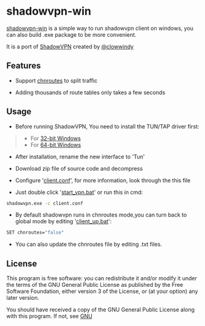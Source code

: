 shadowvpn-win
===

[shadowvpn-win](https://github.com/evolsnow/shadowvpn-win) is a simple way to run shadowvpn client on windows,
you can also build .exe package to be more convenient.

It is a port of [ShadowVPN](https://github.com/clowwindy/ShadowVPN) created by [@clowwindy](https://github.com/clowwindy)

Features
---

* Support [chnroutes](https://github.com/fivesheep/chnroutes) to split traffic

* Adding thousands of route tables only takes a few seconds

Usage
---

* Before running ShadowVPN, You need to install the TUN/TAP driver first:
> + For [32-bit Windows](http://build.openvpn.net/downloads/releases/tap-windows-9.9.2_3.exe)
> + For [64-bit Windows](http://build.openvpn.net/downloads/releases/tap-windows-9.21.0.exe)

* After installation, rename the new interface  to 'Tun'

* Download zip file of source code and decompress

* Configure '[client.conf](https://github.com/evollost/shadowvpn-win/blob/master/client.conf)', for more information, look through the this file

* Just double click '[start_vpn.bat](https://github.com/evollost/shadowvpn-win/blob/master/start_vpn.bat)' or run this in cmd:
```bash
shadowvpn.exe -c client.conf
```

* By default shadowvpn runs in chnroutes mode,you can turn back to global mode 
by editing '[client_up.bat](https://github.com/evollost/shadowvpn-win/blob/master/client_up.bat)':
```bash
SET chnroutes="false"
```

* You can also update the chnroutes file by editing .txt files.


License
---

This program is free software: you can redistribute it and/or modify
it under the terms of the GNU General Public License as published by
the Free Software Foundation, either version 3 of the License, or
(at your option) any later version.

You should have received a copy of the GNU General Public License
along with this program. If not, see [GNU](http://www.gnu.org/licenses/)
